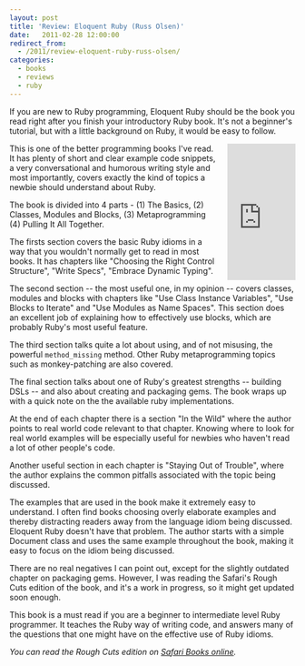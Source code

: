 ```yaml
---
layout: post
title: 'Review: Eloquent Ruby (Russ Olsen)'
date:   2011-02-28 12:00:00
redirect_from:
  - /2011/review-eloquent-ruby-russ-olsen/
categories:
  - books
  - reviews
  - ruby
---
```

If you are new to Ruby programming, Eloquent Ruby should be the book you read right after you finish your introductory Ruby book. It's not a beginner's tutorial, but with a little background on Ruby, it would be easy to follow.

<iframe src="http://rcm.amazon.com/e/cm?t=nitsblo-20&o=1&p=8&l=as1&asins=0321584104&fc1=000000&IS2=1&lt1=_blank&m=amazon&lc1=0000FF&bc1=000000&bg1=FFFFFF&f=ifr" style="width:120px;height:240px;margin:0 0 0 20px;" scrolling="no" marginwidth="0" marginheight="0" frameborder="0" align="right"></iframe>

This is one of the better programming books I've read. It has plenty of short and clear example code snippets, a very conversational and humorous writing style and most importantly, covers exactly the kind of topics a newbie should understand about Ruby.

The book is divided into 4 parts - (1) The Basics, (2) Classes, Modules and Blocks, (3) Metaprogramming (4) Pulling It All Together.

The firsts section covers the basic Ruby idioms in a way that you wouldn't normally get to read in most books. It has chapters like "Choosing the Right Control Structure", "Write Specs", "Embrace Dynamic Typing".

The second section -- the most useful one, in my opinion -- covers classes, modules and blocks with chapters like "Use Class Instance Variables", "Use Blocks to Iterate" and "Use Modules as Name Spaces". This section does an excellent job of explaining how to effectively use blocks, which are probably Ruby's most useful feature.

The third section talks quite a lot about using, and of not misusing, the powerful `method_missing` method. Other Ruby metaprogramming topics such as monkey-patching are also covered.

The final section talks about one of Ruby's greatest strengths -- building DSLs -- and also about creating and packaging gems. The book wraps up with a quick note on the the available ruby implementations.

At the end of each chapter there is a section "In the Wild" where the author points to real world code relevant to that chapter. Knowing where to look for real world examples will be especially useful for newbies who haven't read a lot of other people's code.

Another useful section in each chapter is "Staying Out of Trouble", where the author explains the common pitfalls associated with the topic being discussed.

The examples that are used in the book make it extremely easy to understand. I often find books choosing overly elaborate examples and thereby distracting readers away from the language idiom being discussed. Eloquent Ruby doesn't have that problem. The author starts with a simple Document class and uses the same example throughout the book, making it easy to focus on the idiom being discussed.

There are no real negatives I can point out, except for the slightly outdated chapter on packaging gems. However, I was reading the Safari's Rough Cuts edition of the book, and it's a work in progress, so it might get updated soon enough.

This book is a must read if you are a beginner to intermediate level Ruby programmer. It teaches the Ruby way of writing code, and answers many of the questions that one might have on the effective use of Ruby idioms.

<em>You can read the Rough Cuts edition on <a href="http://my.safaribooksonline.com/book/web-development/ruby/9780321700308">Safari Books online</a>.</em>

